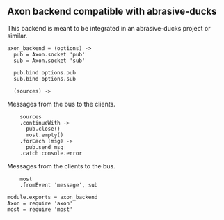 Axon backend compatible with abrasive-ducks
-------------------------------------------

This backend is meant to be integrated in an abrasive-ducks project or similar.

    axon_backend = (options) ->
      pub = Axon.socket 'pub'
      sub = Axon.socket 'sub'

      pub.bind options.pub
      sub.bind options.sub

      (sources) ->

Messages from the bus to the clients.

        sources
        .continueWith ->
          pub.close()
          most.empty()
        .forEach (msg) ->
          pub.send msg
        .catch console.error

Messages from the clients to the bus.

        most
        .fromEvent 'message', sub

    module.exports = axon_backend
    Axon = require 'axon'
    most = require 'most'
